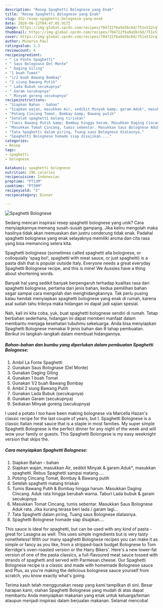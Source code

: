 ```yaml
---
description: "Resep Spaghetti Bolognese yang Enak"
title: "Resep Spaghetti Bolognese yang Enak"
slug: 932-resep-spaghetti-bolognese-yang-enak
date: 2020-06-22T04:47:05.917Z
image: https://img-global.cpcdn.com/recipes/704722f6a9a5bc6d/751x532cq70/spaghetti-bolognese-foto-resep-utama.jpg
thumbnail: https://img-global.cpcdn.com/recipes/704722f6a9a5bc6d/751x532cq70/spaghetti-bolognese-foto-resep-utama.jpg
cover: https://img-global.cpcdn.com/recipes/704722f6a9a5bc6d/751x532cq70/spaghetti-bolognese-foto-resep-utama.jpg
author: Minerva Paul
ratingvalue: 3.3
reviewcount: 4
recipeingredient:
- " La Fonte Spaghetti"
- " Saus Bolognase Del Monte"
- " Daging Giling"
- "1 buah Tomat"
- "1/2 buah Bawang Bombay"
- "2 siung Bawang Putih"
- " Lada Bubuk secukupnya"
- " Garam secukupnya"
- " Minyak goreng secukupnya"
recipeinstructions:
- "Siapkan Bahan - bahan"
- "Siapkan wajan, masukkan Air, sedikit Minyak &amp; garam.Aduk², masukkan spaghetti. Rebus Spaghetti sampai matang....."
- "Potong Cincang Tomat, Bombay &amp; Bawang putih"
- "Setelah spaghetti matang tiriskan"
- "Tumis Bawang Putih &amp; Bombay hingga harum. Masukkan Daging Cincang. Aduk rata hingga berubah warna. Taburi Lada bubuk &amp; garam secukupnya"
- "Masukkan Tomat Cincang, tumis sebentar. Masukkan Saus Bolognese Aduk rata. Jika kurang terasa beri lada / garam lagi..."
- "Tata Spaghetti dalam piring, Tuang saus Bolognese diatasnya."
- "Spaghetti Bolognese homade siap disajikan...."
categories:
- Resep
tags:
- spaghetti
- bolognese

katakunci: spaghetti bolognese 
nutrition: 296 calories
recipecuisine: Indonesian
preptime: "PT13M"
cooktime: "PT39M"
recipeyield: "3"
recipecategory: Dinner

---
```



![Spaghetti Bolognese](https://img-global.cpcdn.com/recipes/704722f6a9a5bc6d/751x532cq70/spaghetti-bolognese-foto-resep-utama.jpg)

Sedang mencari inspirasi resep spaghetti bolognese yang unik? Cara menyiapkannya memang susah-susah gampang. Jika keliru mengolah maka hasilnya tidak akan memuaskan dan justru cenderung tidak enak. Padahal spaghetti bolognese yang enak selayaknya memiliki aroma dan cita rasa yang bisa memancing selera kita.

Spaghetti bolognese (sometimes called spaghetti alla bolognese, or colloquially &#39;spag bol&#39;, spaghetti with meat sauce, or just spaghetti) is a pasta dish that is popular outside Italy. Everyone needs a great everyday Spaghetti Bolognese recipe, and this is mine! We Aussies have a thing about shortening words.

Banyak hal yang sedikit banyak berpengaruh terhadap kualitas rasa dari spaghetti bolognese, pertama dari jenis bahan, kedua pemilihan bahan segar sampai cara mengolah dan menghidangkannya. Tak perlu pusing kalau hendak menyiapkan spaghetti bolognese yang enak di rumah, karena asal sudah tahu triknya maka hidangan ini dapat jadi sajian spesial.


Nah, kali ini kita coba, yuk, buat spaghetti bolognese sendiri di rumah. Tetap berbahan sederhana, hidangan ini dapat memberi manfaat dalam membantu menjaga kesehatan tubuhmu sekeluarga. Anda bisa menyiapkan Spaghetti Bolognese memakai 9 jenis bahan dan 8 tahap pembuatan. Berikut ini langkah-langkah dalam membuat hidangannya.

<!--inarticleads1-->

##### Bahan-bahan dan bumbu yang diperlukan dalam pembuatan Spaghetti Bolognese:

1. Ambil  La Fonte Spaghetti
1. Gunakan  Saus Bolognase (Del Monte)
1. Gunakan  Daging Giling
1. Gunakan 1 buah Tomat
1. Gunakan 1/2 buah Bawang Bombay
1. Ambil 2 siung Bawang Putih
1. Gunakan  Lada Bubuk (secukupnya)
1. Gunakan  Garam (secukupnya)
1. Sediakan  Minyak goreng (secukupnya)


I used a potato I too have been making bolognese via Marcella Hazan&#39;s classic recipe for the last couple of years, but I. Spaghetti Bolognese is a classic Italian meat sauce that is a staple in most families. My super simple Spaghetti Bolognese is the perfect dinner for any night of the week and will wow your family or guests. This Spaghetti Bolongese is my easy weeknight version that skips the. 

<!--inarticleads2-->

##### Cara menyiapkan Spaghetti Bolognese:

1. Siapkan Bahan - bahan
1. Siapkan wajan, masukkan Air, sedikit Minyak &amp; garam.Aduk², masukkan spaghetti. Rebus Spaghetti sampai matang.....
1. Potong Cincang Tomat, Bombay &amp; Bawang putih
1. Setelah spaghetti matang tiriskan
1. Tumis Bawang Putih &amp; Bombay hingga harum. Masukkan Daging Cincang. Aduk rata hingga berubah warna. Taburi Lada bubuk &amp; garam secukupnya
1. Masukkan Tomat Cincang, tumis sebentar. Masukkan Saus Bolognese Aduk rata. Jika kurang terasa beri lada / garam lagi...
1. Tata Spaghetti dalam piring, Tuang saus Bolognese diatasnya.
1. Spaghetti Bolognese homade siap disajikan....


This sauce is ideal for spaghetti, but can be used with any kind of pasta - great for Lasagna as well. This uses simple ingredients but is very tasty nonetheless! With our many spaghetti Bolognese recipes you can make it as simple or fancy as you like, from a stripped-back budget Bolognese to Tom Kerridge&#39;s oven-roasted version or the Hairy Bikers&#39;. Here&#39;s a new lower-fat version of one of the pasta classics, a full-flavoured meat sauce tossed with strands of spaghetti and served with Parmesan cheese. Our Spaghetti Bolognese recipe is a classic and made with homemade Bolognese sauce and Plus, as you&#39;re making the delicious bolognese sauce yourself from scratch, you know exactly what&#39;s going. 

Terima kasih telah menggunakan resep yang kami tampilkan di sini. Besar harapan kami, olahan Spaghetti Bolognese yang mudah di atas dapat membantu Anda menyiapkan makanan yang enak untuk keluarga/teman ataupun menjadi inspirasi dalam berjualan makanan. Selamat mencoba!
